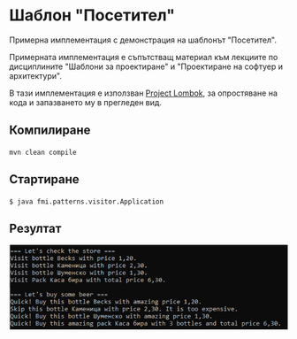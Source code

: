 # Шаблон "Посетител"
Примерна имплементация с демонстрация на шаблонът "Посетител".

Примерната имплементация е съпътстващ материал към лекциите по дисциплините "Шаблони за проектиране" и
"Проектиране на софтуер и архитектури".

В тази имплементация е използван [Project Lombok](https://projectlombok.org/), за опростяване на кода и запазването му
в прегледен вид.

## Компилиране
`mvn clean compile`

## Стартиране
`$ java fmi.patterns.visitor.Application`

## Резултат
![Screenshot](doc/img/screenshot.jpg)